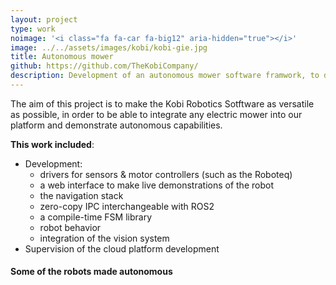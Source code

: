 ```yaml
---
layout: project
type: work
noimage: '<i class="fa fa-car fa-big12" aria-hidden="true"></i>'
image: ../../assets/images/kobi/kobi-gie.jpg
title: Autonomous mower
github: https://github.com/TheKobiCompany/
description: Development of an autonomous mower software framwork, to demonstrate Kobi's vision ability on any mower
---
```


The aim of this project is to make the Kobi Robotics Sotftware as versatile as possible, in order to be able to integrate any electric mower into our platform and demonstrate autonomous capabilities.

**This work included**:

* Development:
    - drivers for sensors & motor controllers (such as the Roboteq)
    - a web interface to make live demonstrations of the robot
    - the navigation stack
    - zero-copy IPC interchangeable with ROS2
    - a compile-time FSM library
    - robot behavior
    - integration of the vision system
* Supervision of the cloud platform development

#### Some of the robots made autonomous

<center>
<amp-img width="660" height="475" src="../../assets/images/kobi/kobi-gie.jpg" layout="responsive" alt="Mean green robot"></amp-img>
</center>

<center>
<amp-img width="475" height="436" src="../../assets/images/kobi/manual.jpg" layout="responsive" alt="Mean green initial PoC"></amp-img>
</center>

<center>
<amp-img width="589" height="442" src="../../assets/images/kobi/gen2.jpg" layout="responsive" alt="Gen2 kobi robot"></amp-img>
</center>

<center>
<amp-img width="567" height="426" src="../../assets/images/kobi/robot2.png" layout="responsive" alt="Some robot"></amp-img>
</center>
